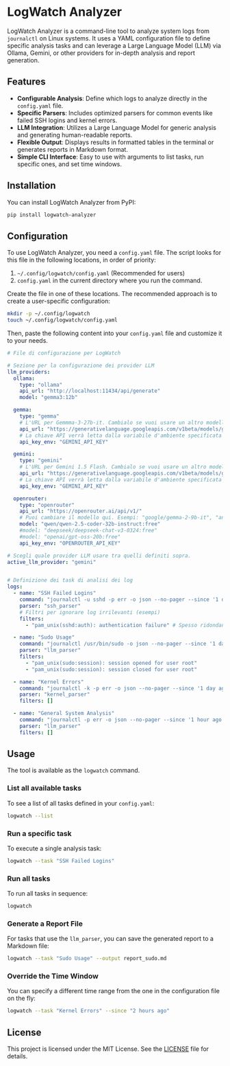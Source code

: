 # LogWatch Analyzer

LogWatch Analyzer is a command-line tool to analyze system logs from `journalctl` on Linux systems. It uses a YAML configuration file to define specific analysis tasks and can leverage a Large Language Model (LLM) via Ollama, Gemini, or other providers for in-depth analysis and report generation.

## Features

- **Configurable Analysis**: Define which logs to analyze directly in the `config.yaml` file.
- **Specific Parsers**: Includes optimized parsers for common events like failed SSH logins and kernel errors.
- **LLM Integration**: Utilizes a Large Language Model for generic analysis and generating human-readable reports.
- **Flexible Output**: Displays results in formatted tables in the terminal or generates reports in Markdown format.
- **Simple CLI Interface**: Easy to use with arguments to list tasks, run specific ones, and set time windows.

## Installation

You can install LogWatch Analyzer from PyPI:

```bash
pip install logwatch-analyzer
```

## Configuration

To use LogWatch Analyzer, you need a `config.yaml` file. The script looks for this file in the following locations, in order of priority:

1.  `~/.config/logwatch/config.yaml` (Recommended for users)
2.  `config.yaml` in the current directory where you run the command.

Create the file in one of these locations. The recommended approach is to create a user-specific configuration:

```bash
mkdir -p ~/.config/logwatch
touch ~/.config/logwatch/config.yaml
```

Then, paste the following content into your `config.yaml` file and customize it to your needs.

```yaml
# File di configurazione per LogWatch

# Sezione per la configurazione dei provider LLM
llm_providers:
  ollama:
    type: "ollama"
    api_url: "http://localhost:11434/api/generate"
    model: "gemma3:12b"

  gemma:
    type: "gemma"
    # L'URL per Gemmma-3-27b-it. Cambialo se vuoi usare un altro modello.
    api_url: "https://generativelanguage.googleapis.com/v1beta/models/gemma-3-27b-it:generateContent"
    # La chiave API verrà letta dalla variabile d'ambiente specificata qui.
    api_key_env: "GEMINI_API_KEY"

  gemini:
    type: "gemini"
    # L'URL per Gemini 1.5 Flash. Cambialo se vuoi usare un altro modello.
    api_url: "https://generativelanguage.googleapis.com/v1beta/models/gemini-1.5-flash:generateContent"
    # La chiave API verrà letta dalla variabile d'ambiente specificata qui.
    api_key_env: "GEMINI_API_KEY"

  openrouter:
    type: "openrouter"
    api_url: "https://openrouter.ai/api/v1/"
    # Puoi cambiare il modello qui. Esempi: "google/gemma-2-9b-it", "anthropic/claude-3-haiku"
    model: "qwen/qwen-2.5-coder-32b-instruct:free"
    #model: "deepseek/deepseek-chat-v3-0324:free"
    #model: "openai/gpt-oss-20b:free"
    api_key_env: "OPENROUTER_API_KEY"

# Scegli quale provider LLM usare tra quelli definiti sopra.
active_llm_provider: "gemini"


# Definizione dei task di analisi dei log
logs:
  - name: "SSH Failed Logins"
    command: "journalctl -u sshd -p err -o json --no-pager --since '1 day ago'"
    parser: "ssh_parser"
    # Filtri per ignorare log irrilevanti (esempi)
    filters:
      - "pam_unix(sshd:auth): authentication failure" # Spesso ridondante se si guarda solo "Failed password"

  - name: "Sudo Usage"
    command: "journalctl /usr/bin/sudo -o json --no-pager --since '1 day ago'"
    parser: "llm_parser"
    filters:
      - "pam_unix(sudo:session): session opened for user root"
      - "pam_unix(sudo:session): session closed for user root"

  - name: "Kernel Errors"
    command: "journalctl -k -p err -o json --no-pager --since '1 day ago'"
    parser: "kernel_parser"
    filters: []

  - name: "General System Analysis"
    command: "journalctl -p err -o json --no-pager --since '1 hour ago'"
    parser: "llm_parser"
    filters: []
```

## Usage

The tool is available as the `logwatch` command.

### List all available tasks
To see a list of all tasks defined in your `config.yaml`:
```bash
logwatch --list
```

### Run a specific task
To execute a single analysis task:
```bash
logwatch --task "SSH Failed Logins"
```

### Run all tasks
To run all tasks in sequence:
```bash
logwatch
```

### Generate a Report File
For tasks that use the `llm_parser`, you can save the generated report to a Markdown file:
```bash
logwatch --task "Sudo Usage" --output report_sudo.md
```

### Override the Time Window
You can specify a different time range from the one in the configuration file on the fly:
```bash
logwatch --task "Kernel Errors" --since "2 hours ago"
```

## License

This project is licensed under the MIT License. See the [LICENSE](LICENSE) file for details.